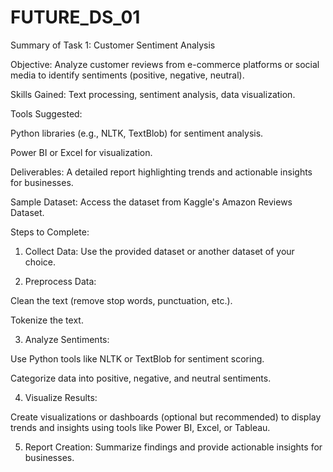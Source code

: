 # FUTURE_DS_01
Summary of Task 1: Customer Sentiment Analysis

Objective: Analyze customer reviews from e-commerce platforms or social media to identify sentiments (positive, negative, neutral).

Skills Gained: Text processing, sentiment analysis, data visualization.

Tools Suggested:

Python libraries (e.g., NLTK, TextBlob) for sentiment analysis.

Power BI or Excel for visualization.


Deliverables: A detailed report highlighting trends and actionable insights for businesses.


Sample Dataset: Access the dataset from Kaggle's Amazon Reviews Dataset.

Steps to Complete:

1. Collect Data: Use the provided dataset or another dataset of your choice.


2. Preprocess Data:

Clean the text (remove stop words, punctuation, etc.).

Tokenize the text.



3. Analyze Sentiments:

Use Python tools like NLTK or TextBlob for sentiment scoring.

Categorize data into positive, negative, and neutral sentiments.



4. Visualize Results:

Create visualizations or dashboards (optional but recommended) to display trends and insights using tools like Power BI, Excel, or Tableau.



5. Report Creation: Summarize findings and provide actionable insights for businesses.



